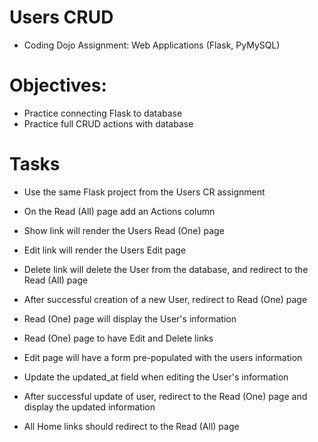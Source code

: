 # Users CRUD
* Coding Dojo Assignment: Web Applications (Flask, PyMySQL)

# Objectives:
* Practice connecting Flask to database
* Practice full CRUD actions with database

# Tasks

* Use the same Flask project from the Users CR assignment

* On the Read (All) page add an Actions column

* Show link will render the Users Read (One) page

* Edit link will render the Users Edit page

* Delete link will delete the User from the database, and redirect to the Read (All) page

* After successful creation of a new User, redirect to Read (One) page

* Read (One) page will display the User's information

* Read (One) page to have Edit and Delete links

* Edit page will have a form pre-populated with the users information

* Update the updated_at field when editing the User's information

* After successful update of user, redirect to the Read (One) page and display the updated information

* All Home links should redirect to the Read (All) page